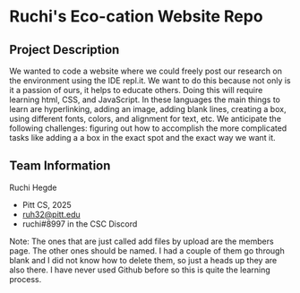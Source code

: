 # Ruchi's Eco-cation Website Repo

## Project Description
We wanted to code a website where we could freely post our research on the environment using the IDE repl.it.
We want to do this because not only is it a passion of ours, it helps to educate others.
Doing this will require learning html, CSS, and JavaScript. In these languages the main things to learn are hyperlinking, adding an image, adding blank lines, creating a box, using different fonts, colors, and alignment for text, etc. 
We anticipate the following challenges: figuring out how to accomplish the more complicated tasks like adding a a box in the exact spot and the exact way we want it.

## Team Information
Ruchi Hegde
* Pitt CS, 2025
* ruh32@pitt.edu
* ruchi#8997 in the CSC Discord

Note: The ones that are just called add files by upload are the members page. The other ones should be named. I had a couple of them go through blank and I did not know how to delete them, so just a heads up they are also there. I have never used Github before so this is quite the learning process. 
